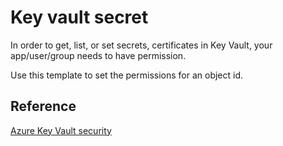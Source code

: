 # Key vault secret

In order to get, list, or set secrets, certificates in Key Vault, your app/user/group needs to have permission.

Use this template to set the permissions for an object id.

## Reference

[Azure Key Vault security](https://docs.microsoft.com/en-us/azure/key-vault/general/secure-your-key-vault)